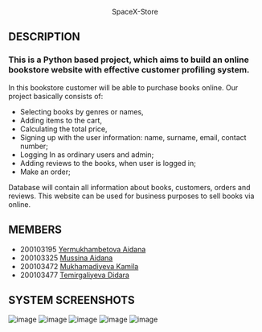 <p align ="center">
        SpaceX-Store
  </p>
  
## DESCRIPTION
### This is a Python based project, which aims to build an online bookstore website with effective customer profiling system.

In this bookstore customer will be able to purchase books online. Our project basically consists of: 

- Selecting books by genres or names, 
- Adding items to the cart, 
- Calculating the total price,
- Signing up with the user information: name, surname, email, contact number;
- Logging In as ordinary users and admin;
- Adding reviews to the books, when user is logged in;
- Make an order;

Database will contain all information about books, customers, orders and reviews. 
This website can be used for business purposes to sell books via online.

## MEMBERS
+ 200103195 [Yermukhambetova Aidana](https://github.com/Aidanaa22) 
+ 200103325 [Mussina Aidana](https://github.com/AidanaMussina)
+ 200103472 [Mukhamadiyeva Kamila](https://github.com/kamilamukhamadiyeva)
+ 200103477 [Temirgaliyeva Didara](https://github.com/diidara)
## SYSTEM SCREENSHOTS
![image](https://user-images.githubusercontent.com/103299802/164797070-c971b219-5dab-4f39-9c9c-d23bb2f4ada8.png)
![image](https://user-images.githubusercontent.com/103299802/164797223-8db3c97a-e69d-4a4e-907b-cf3a338d121e.png)
![image](https://user-images.githubusercontent.com/103299802/164797724-2ca51bf8-4ab9-4341-a541-2d65ee33a383.png)
![image](https://user-images.githubusercontent.com/103299802/164797811-c73cc190-0124-4a9c-ab80-56b9eabf5cb0.png)
![image](https://user-images.githubusercontent.com/103299802/164798079-6b21e29a-099b-497e-ad45-e8a71798818d.png)
